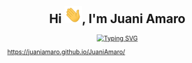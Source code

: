 <h1 align="center">Hi <img src="https://raw.githubusercontent.com/ABSphreak/ABSphreak/master/gifs/Hi.gif" width="40px">, I'm Juani Amaro</h1>
    <p align="center">
   <a href="https://git.io/typing-svg"><img src="https://readme-typing-svg.demolab.com?font=Cutive+Mono&weight=800&size=30&duration=4998&pause=1000&color=8C10C4&center=true&random=false&width=435&lines=Multiplatform+developer;Illustrator;Designer;Entrepreneur" alt="Typing SVG" /></a>
    </p>
    

https://juaniamaro.github.io/JuaniAmaro/
